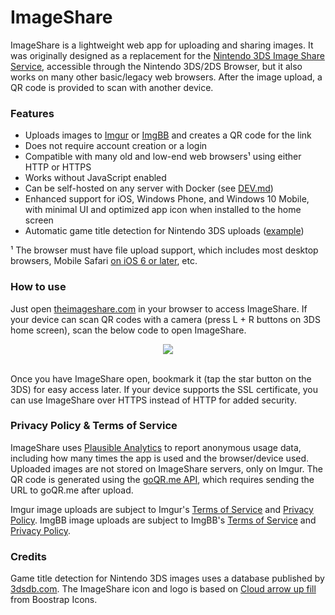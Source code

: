 # ImageShare

ImageShare is a lightweight web app for uploading and sharing images. It was originally designed as a replacement for the [Nintendo 3DS Image Share Service](https://web.archive.org/web/20170822055326/https://www.nintendo.com/3ds/image-share), accessible through the Nintendo 3DS/2DS Browser, but it also works on many other basic/legacy web browsers. After the image upload, a QR code is provided to scan with another device.

### Features

- Uploads images to [Imgur](https://imgur.com) or [ImgBB](https://imgbb.com/) and creates a QR code for the link
- Does not require account creation or a login
- Compatible with many old and low-end web browsers¹ using either HTTP or HTTPS
- Works without JavaScript enabled
- Can be self-hosted on any server with Docker (see [DEV.md](DEV.md))
- Enhanced support for iOS, Windows Phone, and Windows 10 Mobile, with minimal UI and optimized app icon when installed to the home screen 
- Automatic game title detection for Nintendo 3DS uploads ([example](https://imgur.com/4Fb4HI6))

¹ The browser must have file upload support, which includes most desktop browsers, Mobile Safari [on iOS 6 or later](https://developer.apple.com/library/archive/documentation/AppleApplications/Reference/SafariWebContent/CreatingContentforSafarioniPhone/CreatingContentforSafarioniPhone.html#:~:text=File%20uploads%20and%20downloads), etc.

### How to use

Just open [theimageshare.com](http://theimageshare.com/) in your browser to access ImageShare. If your device can scan QR codes with a camera (press L + R buttons on 3DS home screen), scan the below code to open ImageShare.

<div align="center"><img src="https://i.imgur.com/CwnqTbp.png" /></div><br>

Once you have ImageShare open, bookmark it (tap the star button on the 3DS) for easy access later. If your device supports the SSL certificate, you can use ImageShare over HTTPS instead of HTTP for added security.

### Privacy Policy & Terms of Service

ImageShare uses [Plausible Analytics](https://plausible.io) to report anonymous usage data, including how many times the app is used and the browser/device used. Uploaded images are not stored on ImageShare servers, only on Imgur. The QR code is generated using the [goQR.me API](https://goqr.me/api/), which requires sending the URL to goQR.me after upload.

Imgur image uploads are subject to Imgur's [Terms of Service](https://imgur.com/tos) and [Privacy Policy](https://imgur.com/privacy). ImgBB image uploads are subject to ImgBB's [Terms of Service](https://imgbb.com/tos) and [Privacy Policy](https://imgbb.com/privacy).

### Credits

Game title detection for Nintendo 3DS images uses a database published by [3dsdb.com](http://3dsdb.com/). The ImageShare icon and logo is based on [Cloud arrow up fill](https://icons.getbootstrap.com/icons/cloud-arrow-up-fill/) from Boostrap Icons.
